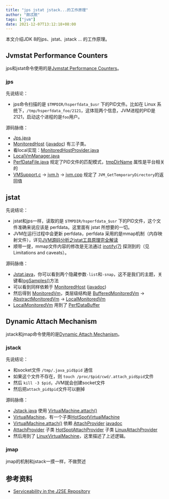 ```yaml
---
title: "jps jstat jstack...的工作原理"
author: "颇忒脱"
tags: ["jvm"]
date: 2021-12-07T13:12:18+08:00
---
```


本文介绍JDK 8的jps、jstat、jstack ... 的工作原理。

<!--more-->

## Jvmstat Performance Counters

jps和jstat命令使用的是[Jvmstat Performance Counters][a]。

### jps

先说结论：

* jps命令扫描的是 `$TMPDIR/hsperfdata_$usr` 下的PID文件。比如在 Linux 系统下，`/tmp/hsperfdata_foo/2121`，这体现两个信息，JVM进程的PID是2121，启动这个进程的是`foo`用户。

源码脉络：

- [Jps.java][2] 
- [MonitoredHost][3] ([javadoc][4]) 有三子类。
- 看local实现：[MonitoredHostProvider.java][5] 
- [LocalVmManager.java][6]
- [PerfDataFile.java][7] 规定了PID文件的匹配模式，[tmpDirName][8] 属性是平台相关的
- [VMSupport.c][9] -> [jvm.h][10] -> [jvm.cpp][11] 规定了 `JVM_GetTemporaryDirectory`的返回值

[2]: https://github.com/openjdk/jdk8u-dev/blob/master/jdk/src/share/classes/sun/tools/jps/Jps.java#L58
[3]: https://github.com/openjdk/jdk8u-dev/blob/master/jdk/src/share/classes/sun/jvmstat/monitor/MonitoredHost.java
[4]: http://openjdk.java.net/groups/serviceability/jvmstat/sun/jvmstat/monitor/MonitoredHost.html
[5]: https://github.com/openjdk/jdk8u-dev/blob/master/jdk/src/share/classes/sun/jvmstat/perfdata/monitor/protocol/local/MonitoredHostProvider.java#L47
[6]: https://github.com/openjdk/jdk8u-dev/blob/master/jdk/src/share/classes/sun/jvmstat/perfdata/monitor/protocol/local/LocalVmManager.java#L81
[7]: https://github.com/openjdk/jdk8u-dev/blob/master/jdk/src/share/classes/sun/jvmstat/perfdata/monitor/protocol/local/PerfDataFile.java#L57-L79
[8]: https://github.com/openjdk/jdk8u-dev/blob/master/jdk/src/share/classes/sun/jvmstat/perfdata/monitor/protocol/local/PerfDataFile.java#L294-L305
[9]: https://github.com/openjdk/jdk8u-dev/blob/master/jdk/src/share/native/sun/misc/VMSupport.c#L59
[10]: https://github.com/openjdk/jdk8u-dev/blob/master/jdk/src/share/javavm/export/jvm.h#L1359
[11]: https://github.com/openjdk/jdk8u-dev/blob/master/hotspot/src/share/vm/prims/jvm.cpp#L424

## jstat

先说结论：

* jstat和jps一样，读取的是 `$TMPDIR/hsperfdata_$usr` 下的PID文件，这个文件准确来说应该是 perfdata。这里面有 jstat 所想要的一切。
* JVM在运行过程中会更新 perfdata，perfdata 采用的是mmap机制（内存映射文件），详见[JVM源码分析之jstat工具原理完全解读][29]
* 顺带一提，mmap文件内容的修改是无法通过 [inotify(7)][30] 探测到的（见Limitations and caveats）。

源码脉络：

- [Jstat.java][21]，你可以看到两个隐藏参数`-list`和`-snap`，这不是我们的主题，关键看[logSamples()][22]方法
- 可以看到同样依赖于 [MonitoredHost][3] ([javadoc][4])
- 然后得到 [MonitoredVm][23]，类层级结构是 [BufferedMonitoredVm][24] -> [AbstractMonitoredVm][25] -> [LocalMonitoredVm][26]
- [LocalMonitoredVm][27] 用到了 [PerfDataBuffer][28]

[21]: https://github.com/openjdk/jdk8u-dev/blob/master/jdk/src/share/classes/sun/tools/jstat/Jstat.java#L70
[22]: https://github.com/openjdk/jdk8u-dev/blob/master/jdk/src/share/classes/sun/tools/jstat/Jstat.java#L114
[23]: https://github.com/openjdk/jdk8u-dev/blob/master/jdk/src/share/classes/sun/jvmstat/monitor/MonitoredVm.java
[24]: https://github.com/openjdk/jdk8u-dev/blob/master/jdk/src/share/classes/sun/jvmstat/monitor/remote/BufferedMonitoredVm.java
[25]: https://github.com/openjdk/jdk8u-dev/blob/master/jdk/src/share/classes/sun/jvmstat/perfdata/monitor/AbstractMonitoredVm.java
[26]: https://github.com/openjdk/jdk8u-dev/blob/master/jdk/src/share/classes/sun/jvmstat/perfdata/monitor/protocol/local/LocalMonitoredVm.java
[27]: https://github.com/openjdk/jdk8u-dev/blob/master/jdk/src/share/classes/sun/jvmstat/perfdata/monitor/protocol/local/LocalMonitoredVm.java#L68
[28]: https://github.com/openjdk/jdk8u-dev/blob/master/jdk/src/share/classes/sun/jvmstat/perfdata/monitor/protocol/local/PerfDataBuffer.java#L61
[29]: https://zhuanlan.zhihu.com/p/113673963
[30]: https://man7.org/linux/man-pages/man7/inotify.7.html

## Dynamic Attach Mechanism

jstack和jmap命令使用的是[Dynamic Attach Mechanism][b]。

### jstack

先说结论：

* 和socket文件 `/tmp/.java_pid$pid` 通信
* 如果这个文件不存在，则 `touch /proc/$pid/cwd/.attach_pid$pid`文件
* 然后 `kill -3 $pid`，JVM就会创建socket文件
* 然后把`attach_pid$pid`文件可以删掉

源码脉络：

- [Jstack.java][31] 使用 [VirtualMachine.attach()][32]
- [VirtualMachine][33]，有一个子类[HotSpotVirtualMachine][34]
- [VirtualMachine.attach()][32] 依赖 [AttachProvider][35] [javadoc][36]
- [AttachProvider][35]  子类 [HotSpotAttachProvider][37] 子类 [LinuxAttachProvider][38]
- 然后用到了 [LinuxVirtualMachine][39]，这里描述了上述逻辑。

[31]: https://github.com/openjdk/jdk8u-dev/blob/master/jdk/src/share/classes/sun/tools/jstack/JStack.java#L160
[32]: https://github.com/openjdk/jdk8u-dev/blob/master/jdk/src/share/classes/com/sun/tools/attach/VirtualMachine.java#L195
[33]: https://github.com/openjdk/jdk8u-dev/blob/master/jdk/src/share/classes/com/sun/tools/attach/VirtualMachine.java
[34]: https://github.com/openjdk/jdk8u-dev/blob/master/jdk/src/share/classes/sun/tools/attach/HotSpotVirtualMachine.java
[35]: https://github.com/openjdk/jdk8u-dev/blob/master/jdk/src/share/classes/com/sun/tools/attach/spi/AttachProvider.java
[36]: https://docs.oracle.com/javase/8/docs/jdk/api/attach/spec/com/sun/tools/attach/spi/AttachProvider.html
[37]: https://github.com/openjdk/jdk8u-dev/blob/master/jdk/src/share/classes/sun/tools/attach/HotSpotAttachProvider.java
[38]: https://github.com/openjdk/jdk8u-dev/blob/master/jdk/src/solaris/classes/sun/tools/attach/LinuxAttachProvider.java
[39]: https://github.com/openjdk/jdk8u-dev/blob/master/jdk/src/solaris/classes/sun/tools/attach/LinuxVirtualMachine.java

### jmap

jmap的机制和jstack一摸一样，不做赘述


## 参考资料

* [Serviceability in the J2SE Repository][1]



[1]: http://openjdk.java.net/groups/serviceability/svcjdk.html
[a]: http://openjdk.java.net/groups/serviceability/svcjdk.html#bjvmstat
[b]: http://openjdk.java.net/groups/serviceability/svcjdk.html#battach
